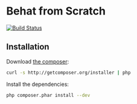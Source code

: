 Behat from Scratch
==================

[![Build Status](https://secure.travis-ci.org/jakzal/behat-from-scratch.png?branch=page-object-extension)](http://travis-ci.org/jakzal/behat-from-scratch)

Installation
------------

Download [the composer](http://getcomposer.org/):

```bash
curl -s http://getcomposer.org/installer | php
```

Install the dependencies:

```bash
php composer.phar install --dev
```
